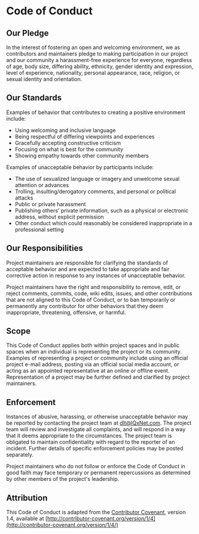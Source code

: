 # Code of Conduct

## Our Pledge

In the interest of fostering an open and welcoming environment, we as contributors and maintainers pledge to making 
participation in our project and our community a harassment-free experience for everyone, regardless of age, body size, 
differing ability, ethnicity, gender identity and expression, level of experience, nationality, personal appearance, 
race, religion, or sexual identity and orientation.

## Our Standards

Examples of behavior that contributes to creating a positive environment include:

* Using welcoming and inclusive language
* Being respectful of differing viewpoints and experiences
* Gracefully accepting constructive criticism
* Focusing on what is best for the community
* Showing empathy towards other community members

Examples of unacceptable behavior by participants include:

* The use of sexualized language or imagery and unwelcome sexual attention or advances
* Trolling, insulting/derogatory comments, and personal or political attacks
* Public or private harassment
* Publishing others' private information, such as a physical or electronic address, without explicit permission
* Other conduct which could reasonably be considered inappropriate in a professional setting

## Our Responsibilities

Project maintainers are responsible for clarifying the standards of acceptable behavior and are expected to take appropriate 
and fair corrective action in response to any instances of unacceptable behavior.

Project maintainers have the right and responsibility to remove, edit, or reject comments, commits, code, wiki edits, issues, 
and other contributions that are not aligned to this Code of Conduct, or to ban temporarily or permanently any contributor 
for other behaviors that they deem inappropriate, threatening, offensive, or harmful.

## Scope

This Code of Conduct applies both within project spaces and in public spaces when an individual is representing the project 
or its community. Examples of representing a project or community include using an official project e-mail address, posting 
via an official social media account, or acting as an appointed representative at an online or offline event. Representation 
of a project may be further defined and clarified by project maintainers.

## Enforcement

Instances of abusive, harassing, or otherwise unacceptable behavior may be reported by contacting the project team at 
[dlt@IQxNet.com](mailto:dlt@IQxNet.com). The project team will review and investigate all complaints, and will respond 
in a way that it deems appropriate to the circumstances. The project team is obligated to maintain confidentiality with 
regard to the reporter of an incident. Further details of specific enforcement policies may be posted separately.

Project maintainers who do not follow or enforce the Code of Conduct in good faith may face temporary or permanent 
repercussions as determined by other members of the project's leadership.

## Attribution

This Code of Conduct is adapted from the [Contributor Covenant](http://contributor-covenant.org), version 1.4, available 
at [http://contributor-covenant.org/version/1/4](http://contributor-covenant.org/version/1/4/)
